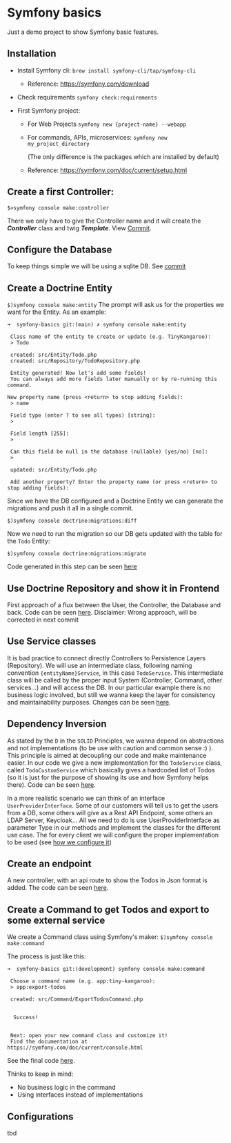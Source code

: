 # Symfony basics

Just a demo project to show Symfony basic features.

## Installation
* Install Symfony cli:
  `brew install symfony-cli/tap/symfony-cli`
    * Reference: 	https://symfony.com/download

* Check requirements
  `symfony check:requirements`

* First Symfony project:
    * For Web Projects
      `symfony new {project-name} --webapp`

    * For commands, APIs, microservices:
      `symfony new my_project_directory`

      (The only difference is the packages which are installed by default)

    * Reference: https://symfony.com/doc/current/setup.html

## Create a first Controller:

`$>symfony console make:controller`

There we only have to give the Controller name and it will create the ***Controller*** class and twig ***Template***. View [Commit](https://github.com/ipallares/symfony-basics/commit/b584c0aad8ec026e1169440648bd974bb6bb6d57).

## Configure the Database
To keep things simple we will be using a sqlite DB. See [commit](https://github.com/ipallares/symfony-basics/commit/6d2058fe350257dc17ca48fe8f97873d50130d8e)

## Create a Doctrine Entity
`$)symfony console make:entity`
The prompt will ask us for the properties we want for the Entity. As an example:

````
➜  symfony-basics git:(main) ✗ symfony console make:entity

 Class name of the entity to create or update (e.g. TinyKangaroo):
 > Todo

 created: src/Entity/Todo.php
 created: src/Repository/TodoRepository.php

 Entity generated! Now let's add some fields!
 You can always add more fields later manually or by re-running this command.
 
New property name (press <return> to stop adding fields):
 > name

 Field type (enter ? to see all types) [string]:
 >

 Field length [255]:
 >

 Can this field be null in the database (nullable) (yes/no) [no]:
 >

 updated: src/Entity/Todo.php

 Add another property? Enter the property name (or press <return> to stop adding fields):

 ````

Since we have the DB configured and a Doctrine Entity we can generate the migrations and push it all in a single commit.

`$)symfony console doctrine:migrations:diff`

Now we need to run the migration so our DB gets updated with the table for the `Todo` Entity:

`$)symfony console doctrine:migrations:migrate`

Code generated in this step can be seen [here](https://github.com/ipallares/symfony-basics/commit/6d2058fe350257dc17ca48fe8f97873d50130d8e)

## Use Doctrine Repository and show it in Frontend

First approach of a flux between the User, the Controller, the Database and back. Code can be seen [here](https://github.com/ipallares/symfony-basics/commit/c3c30f4da78063044d9f23569c2072a7729de622).
Disclaimer: Wrong approach, will be corrected in next commit

## Use Service classes
It is bad practice to connect directly Controllers to Persistence Layers (Repository). We will use an intermediate class, following naming convention `{entityName}Service`, in this case `TodoService`.
This intermediate class will be called by the proper input System (Controller, Command, other services...) and will access the DB.
In our particular example there is no business logic involved, but still we wanna keep the layer for consistency and maintainability purposes.
Changes can be seen [here](https://github.com/ipallares/symfony-basics/commit/887de9efa5a167e80eae4e55dbbcf49cd0e7a2ce).

## Dependency Inversion
As stated by the `D` in the `SOLID` Principles, we wanna depend on abstractions and not implementations (to be use with caution and common sense :) ). This principle is aimed at decoupling our code and make maintenance easier.
In our code we give a new implementation for the `TodoService` class, called `TodoCustomService` which basically gives a hardcoded list of Todos (so it is just for the purpose of showing its use and how Symfony helps there). Code can be seen [here](https://github.com/ipallares/symfony-basics/commit/b7335d531a08fefc6146cefd043e98271e33f142).

In a more realistic scenario we can think of an interface `UserProviderInterface`. Some of our customers will tell us to get the users from a DB, some others will give as a Rest API Endpoint, some others an LDAP Server, Keycloak... All we need to do is use UserProviderInterface as parameter Type in our methods and implement the classes for the different use case. The for every client we will configure the proper implementation to be used (see [how we configure it](https://github.com/ipallares/symfony-basics/commit/b7335d531a08fefc6146cefd043e98271e33f142#diff-c47b03734cd2b4337b345eeba955637ba790d51fd98979f6d366d4acbdb104e0R15))

## Create an endpoint
A new controller, with an api route to show the Todos in Json format is added. The code can be seen [here](https://github.com/ipallares/symfony-basics/commit/071be72c0ff72787cf8f535f9845580d3f653754).


## Create a Command to get Todos and export to some external service
We create a Command class using Symfony's maker:
`$)symfony console make:command`

The process is just like this:

````
➜  symfony-basics git:(development) symfony console make:command

 Choose a command name (e.g. app:tiny-kangaroo):
 > app:export-todos

 created: src/Command/ExportTodosCommand.php


  Success!


 Next: open your new command class and customize it!
 Find the documentation at https://symfony.com/doc/current/console.html
 ````

See the final code [here](https://github.com/ipallares/symfony-basics/commit/e2b0812bebf5ac8d464c2cb268a1239f6529ea3e).

Thinks to keep in mind:
* No business logic in the command
* Using interfaces instead of implementations

## Configurations

tbd
